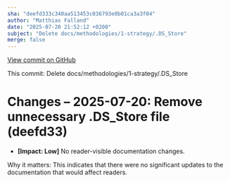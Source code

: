 ```yaml
---
sha: "deefd333c340aa513453c036793e0b01ca3a3f04"
author: "Matthias Falland"
date: "2025-07-20 21:52:12 +0200"
subject: "Delete docs/methodologies/1-strategy/.DS_Store"
merge: false
---
```


[View commit on GitHub](https://github.com/TheTrustedAdvisor/FabricAdoptionFramework/commit/deefd333c340aa513453c036793e0b01ca3a3f04)

This commit: Delete docs/methodologies/1-strategy/.DS_Store

# Changes – 2025-07-20: Remove unnecessary .DS_Store file (deefd33)

- **[Impact: Low]** No reader-visible documentation changes.

Why it matters: This indicates that there were no significant updates to the documentation that would affect readers.
